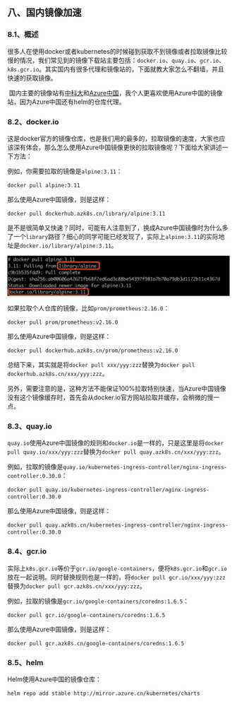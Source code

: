 ## 八、国内镜像加速
### 8.1、概述

​		很多人在使用docker或者kubernetes的时候碰到获取不到镜像或者拉取镜像比较慢的情况，我们常见到的镜像下载站主要包括：`docker.io`、`quay.io`、`gcr.io`、`k8s.gcr.io`。其实国内有很多代理和镜像站的，下面就教大家怎么不翻墙，并且快速的获取镜像。

​		国内主要的镜像站有[中科大](https://mirrors.ustc.edu.cn)和[Azure中国](https://mirror.azure.cn)，我个人更喜欢使用Azure中国的镜像站，因为Azure中国还有helm的仓库代理。



### 8.2、docker.io

​		这是docker官方的镜像仓库，也是我们用的最多的，拉取镜像的速度，大家也应该深有体会，那么怎么使用Azure中国镜像更快的拉取镜像呢？下面给大家讲述一下方法：



例如，你需要拉取的镜像是`alpine:3.11`：

```
docker pull alpine:3.11
```

那么使用Azure中国镜像，则是这样：

```
docker pull dockerhub.azk8s.cn/library/alpine:3.11
```

是不是很简单又快速？同时，可能有人注意到了，换成Azure中国镜像时为什么多了一个`library`路径？细心的同学可能已经发现了，实际上`alpine:3.11`的实际地址是`docker.io/library/alpine:3.11`。

![registry1](../images/registry1.png)



如果拉取个人仓库的镜像，比如`prom/prometheus:2.16.0`：

```
docker pull prom/prometheus:v2.16.0
```

那么使用Azure中国镜像，则是这样：

```
docker pull dockerhub.azk8s.cn/prom/prometheus:v2.16.0
```

总结下来，其实就是将`docker pull xxx/yyy:zzz`替换为`docker pull dockerhub.azk8s.cn/xxx/yyy:zzz`。

另外，需要注意的是，这种方法不能保证100%拉取特别快速，当Azure中国镜像没有这个镜像缓存时，首先会从docker.io官方网站拉取并缓存，会稍微的慢一点。



### 8.3、quay.io

​		`quay.io`使用Azure中国镜像的规则和`docker.io`是一样的，只是这里是将`docker pull quay.io/xxx/yyy:zzz`替换为`docker pull quay.azk8s.cn/xxx/yyy:zzz`。



例如，拉取的镜像是`quay.io/kubernetes-ingress-controller/nginx-ingress-controller:0.30.0`：

```
docker pull quay.io/kubernetes-ingress-controller/nginx-ingress-controller:0.30.0
```

那么使用Azure中国镜像，则是这样：

```
docker pull quay.azk8s.cn/kubernetes-ingress-controller/nginx-ingress-controller:0.30.0
```



### 8.4、gcr.io

​		实际上`k8s.gcr.io`等价于`gcr.io/google-containers`，便将`k8s.gcr.io`和`gcr.io`放在一起说明。同时替换规则也是一样的，将`docker pull gcr.io/xxx/yyy:zzz`替换为`docker pull gcr.azk8s.cn/xxx/yyy:zzz`。



例如，拉取的镜像是`gcr.io/google-containers/coredns:1.6.5`：

```
docker pull gcr.io/google-containers/coredns:1.6.5
```

那么使用Azure中国镜像，则是这样：

```
docker pull gcr.azk8s.cn/google-containers/coredns:1.6.5
```



### 8.5、helm

Helm使用Azure中国的镜像仓库：

```
helm repo add stable http://mirror.azure.cn/kubernetes/charts
```

